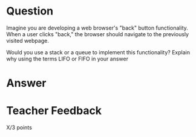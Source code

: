 # Question

Imagine you are developing a web browser's "back" button functionality. When a user clicks "back," the browser should navigate to the previously visited webpage. 

Would you use a stack or a queue to implement this functionality? Explain why using the terms LIFO or FIFO in your answer

# Answer


# Teacher Feedback

X/3 points
